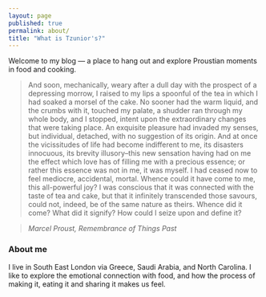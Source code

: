 ```yaml
---
layout: page
published: true
permalink: about/
title: "What is Tzunior's?"
---
```


Welcome to my blog — a place to hang out and explore Proustian moments in food
and cooking.

> And soon, mechanically, weary after a dull day with the prospect of a depressing morrow, I raised to my lips a spoonful of the tea in which I had soaked a morsel of the cake. No sooner had the warm liquid, and the crumbs with it, touched my palate, a shudder ran through my whole body, and I stopped, intent upon the extraordinary changes that were taking place. An exquisite pleasure had invaded my senses, but individual, detached, with no suggestion of its origin. And at once the vicissitudes of life had become indifferent to me, its disasters innocuous, its brevity illusory–this new sensation having had on me the effect which love has of filling me with a precious essence; or rather this essence was not in me, it was myself. I had ceased now to feel mediocre, accidental, mortal. Whence could it have come to me, this all-powerful joy? I was conscious that it was connected with the taste of tea and cake, but that it infinitely transcended those savours, could not, indeed, be of the same nature as theirs. Whence did it come? What did it signify? How could I seize upon and define it?

> *Marcel Proust, Remembrance of Things Past*

### About me

I live in South East London via Greece, Saudi Arabia, and North Carolina. I like to explore the emotional connection with food, and how the process of making it, eating it and sharing it makes us feel.
